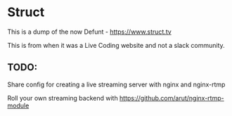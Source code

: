 # Struct

This is a dump of the now Defunt - https://www.struct.tv

This is from when it was a Live Coding website and not a slack community.


## TODO:

Share config for creating a live streaming server with nginx and nginx-rtmp

Roll your own streaming backend with https://github.com/arut/nginx-rtmp-module
